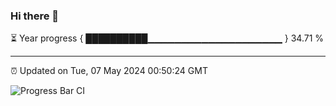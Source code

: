 ### Hi there 👋

⏳ Year progress { ██████████▁▁▁▁▁▁▁▁▁▁▁▁▁▁▁▁▁▁▁▁ } 34.71 %

---

⏰ Updated on Tue, 07 May 2024 00:50:24 GMT

![Progress Bar CI](https://github.com/liununu/liununu/workflows/Progress%20Bar%20CI/badge.svg)
